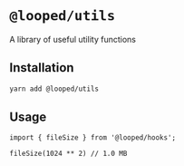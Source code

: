 # `@looped/utils`

A library of useful utility functions

## Installation

```sh
yarn add @looped/utils
```

## Usage

```tsx
import { fileSize } from '@looped/hooks';

fileSize(1024 ** 2) // 1.0 MB
```
